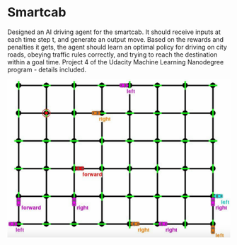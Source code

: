 # Smartcab
Designed an AI driving agent for the smartcab. It should receive inputs at each time step t, and generate an output move. Based on the rewards and penalties it gets, the agent should learn an optimal policy for driving on city roads, obeying traffic rules correctly, and trying to reach the destination within a goal time. Project 4 of the Udacity Machine Learning Nanodegree program - details included.

![alt text](images/smartcab.png "Description goes here")
